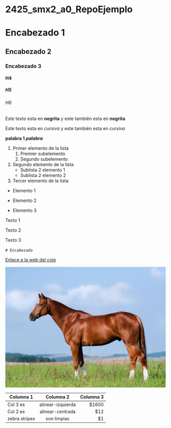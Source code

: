 # 2425_smx2_a0_RepoEjemplo


# Encabezado 1
## Encabezado 2
### Encabezado 3
#### H4
##### H5
###### H6

Este texto esta en **negrita** y este también esta en __negrita__

Este texto esta en *cursiva* y este también esta en _cursiva_

**palabra 1 _palabra_**

1. Primer elemento de la lista
	1. Premier subelemento
	2. Segundo subelemento
2. Segundo elemento de la lista
	* Sublista 2 elemento 1
	* Sublista 2 elemento 2
3. Tercer elemento de la lista

* Elemento 1
- Elemento 2
+ Elemento 3

Texto 1

Texto 2

Texto 3

``# Encabezado``

[Enlace a la web del cole](https://www.fje.edu/ca/fje "Texto Opcional")

![Caballo]( https://github.com/SaraGJ1706/2425_smx2_a0_RepoEjemplo/blob/main/caballo.jpg "Titulo opcional de la imagen")

|Columna 1 |Columna 2 |Columna 3 |
|----------|:----------:|----------:|
|Col 3 es |alinear-izquierda|$1600|
|Col 2 es |alinear-centrada|$12|
|zebra stripes |son limpias|$1|




